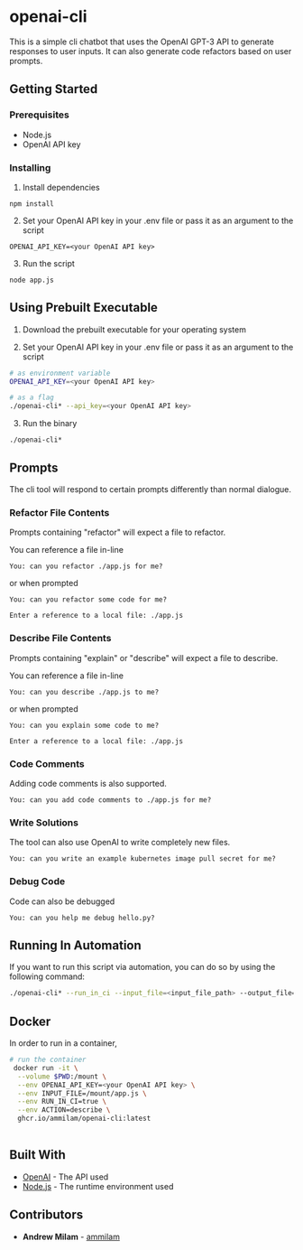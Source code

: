 # openai-cli
This is a simple cli chatbot that uses the OpenAI GPT-3 API to generate responses to user inputs. It can also generate code refactors based on user prompts.

## Getting Started

### Prerequisites

- Node.js
- OpenAI API key

### Installing

1. Install dependencies

```
npm install
```

2. Set your OpenAI API key in your .env file or pass it as an argument to the script

```
OPENAI_API_KEY=<your OpenAI API key>
```

3. Run the script

```
node app.js
```

## Using Prebuilt Executable 

1. Download the prebuilt executable for your operating system

2. Set your OpenAI API key in your .env file or pass it as an argument to the script

```bash
# as environment variable
OPENAI_API_KEY=<your OpenAI API key>

# as a flag
./openai-cli* --api_key=<your OpenAI API key>
```

3. Run the binary

```
./openai-cli*
```

## Prompts

The cli tool will respond to certain prompts differently than normal dialogue.


### Refactor File Contents

Prompts containing "refactor" will expect a file to refactor.


You can reference a file in-line

```
You: can you refactor ./app.js for me?
```

or when prompted

```
You: can you refactor some code for me?

Enter a reference to a local file: ./app.js
```

### Describe File Contents

Prompts containing "explain" or "describe" will expect a file to describe.

You can reference a file in-line

```
You: can you describe ./app.js to me?
```

or when prompted

```
You: can you explain some code to me?

Enter a reference to a local file: ./app.js
```

### Code Comments

Adding code comments is also supported. 

```
You: can you add code comments to ./app.js for me?
```

### Write Solutions

The tool can also use OpenAI to write completely new files. 

```
You: can you write an example kubernetes image pull secret for me?
```

### Debug Code

Code can also be debugged

```
You: can you help me debug hello.py?
```

## Running In Automation

If you want to run this script via automation, you can do so by using the following command:

```bash
./openai-cli* --run_in_ci --input_file=<input_file_path> --output_file=<output_file_path> --action=refactor
```

## Docker

In order to run in a container, 
```bash
# run the container
 docker run -it \
  --volume $PWD:/mount \
  --env OPENAI_API_KEY=<your OpenAI API key> \
  --env INPUT_FILE=/mount/app.js \
  --env RUN_IN_CI=true \
  --env ACTION=describe \
  ghcr.io/ammilam/openai-cli:latest
    
  ```

## Built With

- [OpenAI](https://openai.com/) - The API used
- [Node.js](https://nodejs.org/en/) - The runtime environment used

## Contributors

- **Andrew Milam** - [ammilam](https://github.com/ammilam)
